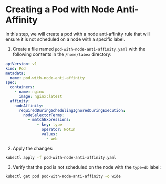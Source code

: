 # Creating a Pod with Node Anti-Affinity

In this step, we will create a pod with a node anti-affinity rule that will ensure it is not scheduled on a node with a specific label.

1. Create a file named `pod-with-node-anti-affinity.yaml` with the following contents in the `/home/labex` directory:

```yaml
apiVersion: v1
kind: Pod
metadata:
  name: pod-with-node-anti-affinity
spec:
  containers:
    - name: nginx
      image: nginx:latest
  affinity:
    nodeAffinity:
      requiredDuringSchedulingIgnoredDuringExecution:
        nodeSelectorTerms:
          - matchExpressions:
              - key: type
                operator: NotIn
                values:
                  - web
```

2. Apply the changes:

```bash
kubectl apply -f pod-with-node-anti-affinity.yaml
```

3. Verify that the pod is not scheduled on the node with the `type=db` label:

```bash
kubectl get pod pod-with-node-anti-affinity -o wide
```
